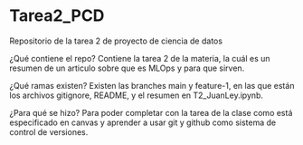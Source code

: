 # Tarea2_PCD
Repositorio de la tarea 2 de proyecto de ciencia de datos

¿Qué contiene el repo?
Contiene la tarea 2 de la materia, la cuál es un resumen de un articulo sobre que es MLOps y para que sirven.

¿Qué ramas existen?
Existen las branches main y feature-1, en las que están los archivos gitignore, README, y el resumen en T2_JuanLey.ipynb.

¿Para qué se hizo? Para poder completar con la tarea de la clase como está especificado en canvas y aprender a usar git y github como sistema de control de versiones.